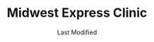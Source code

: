 ---
layout: location-page
date: Last Modified
description: "Local COVID-19 testing is available at Midwest Express Clinic in Chicago, Illinois, USA."
permalink: "locations/illinois/chicago/midwest-express-clinic-3/"
tags:
  - locations
  - illinois
title: Midwest Express Clinic
uniqueName: midwest-express-clinic-3
state: Illinois
stateAbbr: IL
hood: "Roscoe Village"
address: "3301 N Ashland Ave"
city: "Chicago"
zip: "60657"
zipsNearby: "46301 46302 46303 46304 46307 46308 46310 46311 46312 47943 46401 46402 46403 46404 46405 46406 46407 46408 46409 46410 46411 46319 46320 46321 46322 46323 46324 46325 46327 46340 46341 46342 46345 46346 46347 46348 46349 46350 46352 46355 46356 46360 46361 46552 46368 46371 46372 46373 46374 46375 46376 46377 46379 46381 46382 46383 46384 46385 46390 46391 46380 46392 46393 46394 49106 49113 49115 49116 49117 49119 49125 49127 49128 49129 60002 60004 60005 60006 60007 60008 60009 60010 60011 60089 60013 60290 60012 60014 60039 60015 60016 60017 60018 60019 60201 60202 60203 60204 60208 60209 60020 60021 61038 60022 60025 60026 60029 60030 60031 60001 60034 60035 60037 60040 60041 60042 60043 60044 60045 60046 60047 60048 60069 60050 60051 60053 60056 60060 60061 60062 60065 60064 60086 60088 60038 60055 60067 60074 60078 60094 60095 60068 60070 60071 60072 60073 60075 60076 60077 60081 60082 60083 60084 60079 60085 60087 60090 60091 60093 60096 60097 60098 60099 53101 53104 53109 53128 53140 53141 53142 53143 53144 53152 53157 53158 53159 53401 53402 53403 53404 53405 53406 53407 53408 53168 53170 53171 53177 53102 53179 53181 53182 53192 53194 60101 60102 60156 60910 60502 60503 60504 60505 60506 60507 60568 60572 60598 60103 60107 60133 60510 60539 60912 60401 60104 60105 60106 60402 60511 60108 60117 60406 60913 60914 60407 60915 60408 60512 60513 60917 60109 60409 60116 60122 60128 60132 60188 60197 60199 60110 60410 60922 60499 60411 60412 60415 60111 60514 60416 60112 60417 60115 60419 60515 60516 60517 60118 60119 60120 60121 60123 60124 60170 60126 60421 60519 60935 60422 60130 60599 60423 60131 60176 60424 60134 60135 60136 60137 60138 60139 60425 60940 60140 60426 60428 60429 60941 60520 60141 60521 60522 60523 60527 60561 60430 60944 60142 60143 60403 60404 60431 60432 60433 60434 60435 60436 60144 60901 60145 60147 60525 60526 60438 60531 60439 60440 60490 60532 60441 60446 60491 60148 60534 60150 60442 60950 60151 60152 60443 60153 60154 60155 60444 60157 60160 60161 60162 60163 60164 60165 60445 60536 60537 60447 60448 60954 60449 60538 60450 60540 60563 60564 60565 60566 60567 60541 60451 60542 60452 60453 60454 60455 60456 60457 60458 60459 60301 60302 60303 60304 60305 60461 60462 60467 60543 60463 60464 60956 60466 60484 60468 60544 60585 60586 60545 60469 60961 60471 60171 60546 60472 60958 60964 60174 60175 60548 60159 60168 60169 60172 60173 60179 60192 60193 60194 60195 60196 61360 60549 60550 60551 60552 60177 60473 60474 60475 60554 60501 60178 60476 60477 60478 60487 60180 60969 60479 60181 60555 60183 60556 60184 60557 60185 60186 60558 60559 60187 60189 60480 60481 60190 60191 60399 60465 60482 60560 60601 60602 60603 60604 60605 60606 60607 60608 60609 60610 60611 60612 60613 60614 60615 60616 60617 60618 60619 60620 60621 60622 60623 60624 60625 60626 60628 60629 60630 60631 60632 60633 60634 60636 60637 60638 60639 60640 60641 60642 60643 60644 60645 60646 60647 60649 60651 60652 60653 60654 60655 60656 60657 60659 60660 60661 60664 60666 60668 60669 60670 60673 60674 60675 60677 60678 60680 60681 60682 60684 60685 60686 60687 60688 60689 60690 60691 60693 60694 60695 60696 60697 60699 60701 60706 60707 60712 60714 60803 60804 60805 60827 53199 60679 60049 60092 60125 60570 60597 60663" 
mapUrl: "http://maps.apple.com/?q=Midwest+Express+Clinic&address=3301+N+Ashland+Ave,Chicago,Illinois,60657"
locationType: Drive-thru
phone: "312-429-5725"
website: "https://midwestexpressclinic.com/locations/roscoe-village-chicago-il-urgent-care/"
onlineBooking: true
closed: undefined
closedUpdate: May 23rd, 2020
notes: "Prioritizes health care workers. Prioritizes first responders. Requires phone screen. For high risk individuals. For individuals with symptoms. Limited test kits available. By appointment only."
days: Everyday
hours: 8AM-8PM
ctaMessage: Schedule a test
ctaUrl: "https://midwestexpressclinic.com/locations/roscoe-village-chicago-il-urgent-care/"
---